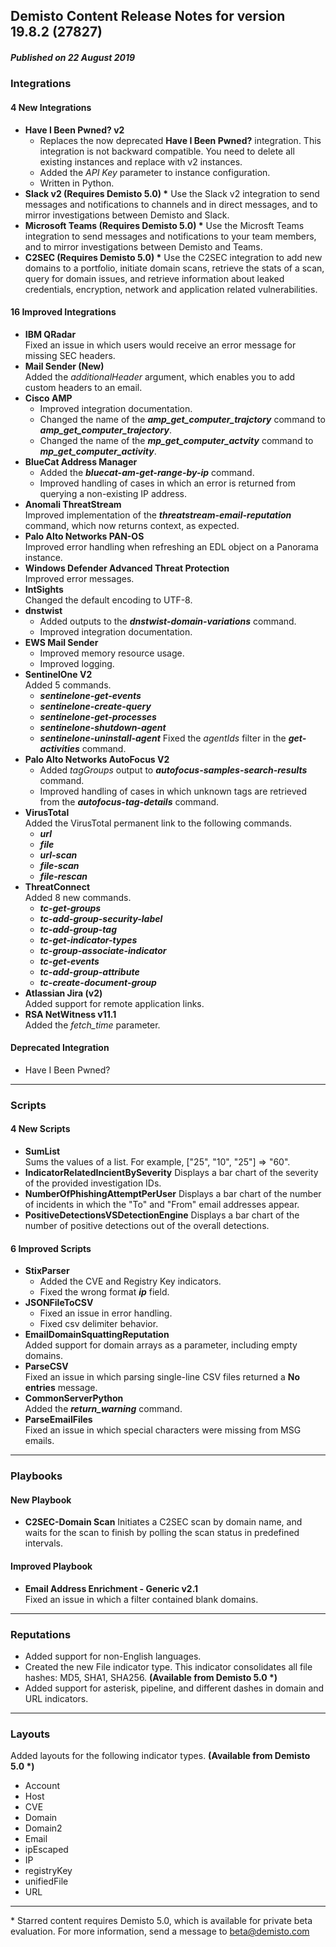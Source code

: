 ## Demisto Content Release Notes for version 19.8.2 (27827)
##### Published on 22 August 2019
### Integrations


#### 4 New Integrations
- __Have I Been Pwned? v2__
  - Replaces the now deprecated __Have I Been Pwned?__ integration. This integration is not backward compatible. You need to delete all existing instances and replace with v2 instances.
  - Added the _API Key_ parameter to instance configuration.
  - Written in Python.
- __Slack v2 (Requires Demisto 5.0) *__
Use the Slack v2 integration to send messages and notifications to channels and in direct messages, and to mirror investigations between Demisto and Slack.
- __Microsoft Teams (Requires Demisto 5.0) *__
Use the Microsft Teams integration to send messages and notifications to your team members, and to mirror investigations between Demisto and Teams.
- __C2SEC (Requires Demisto 5.0) *__
Use the C2SEC integration to add new domains to a portfolio, initiate domain scans, retrieve the stats of a scan, query for domain issues, and retrieve information about leaked credentials, encryption, network and application related vulnerabilities.
 
####  16 Improved Integrations
- __IBM QRadar__  
Fixed an issue in which users would receive an error message for missing SEC headers.
- __Mail Sender (New)__  
Added the *additionalHeader* argument, which enables you to add custom headers to an email.
- __Cisco AMP__
  - Improved integration documentation.
  - Changed the name of the ***amp_get_computer_trajctory*** command to ***amp_get_computer_trajectory***.
  - Changed the name of the ***mp_get_computer_actvity*** command to ***mp_get_computer_activity***.
- __BlueCat Address Manager__
  - Added the ***bluecat-am-get-range-by-ip*** command.
  - Improved handling of cases in which an error is returned from querying a non-existing IP address.
- __Anomali ThreatStream__  
Improved implementation of the ***threatstream-email-reputation*** command, which now returns context, as expected.
- __Palo Alto Networks PAN-OS__  
Improved error handling when refreshing an EDL object on a Panorama instance.
- __Windows Defender Advanced Threat Protection__  
Improved error messages.
- __IntSights__  
Changed the default encoding to UTF-8.
- __dnstwist__  
  - Added outputs to the ***dnstwist-domain-variations*** command. 
  - Improved integration documentation.
- __EWS Mail Sender__
  - Improved memory resource usage.
  - Improved logging.
- __SentinelOne V2__  
Added 5 commands.
  - ***sentinelone-get-events***
  - ***sentinelone-create-query***
  - ***sentinelone-get-processes***
  - ***sentinelone-shutdown-agent***
  - ***sentinelone-uninstall-agent***
Fixed the *agentIds* filter in the ***get-activities*** command.
- __Palo Alto Networks AutoFocus V2__  
  - Added *tagGroups* output to ***autofocus-samples-search-results*** command.
  - Improved handling of cases in which unknown tags are retrieved from the ***autofocus-tag-details*** command.
- __VirusTotal__  
Added the VirusTotal permanent link to the following commands. 
  - ***url***
  - ***file***
  - ***url-scan***
  - ***file-scan***
  - ***file-rescan***
- __ThreatConnect__  
Added 8 new commands.
  - ***tc-get-groups***
  - ***tc-add-group-security-label***
  - ***tc-add-group-tag***
  - ***tc-get-indicator-types***
  - ***tc-group-associate-indicator***
  - ***tc-get-events***
  - ***tc-add-group-attribute***
  - ***tc-create-document-group***
- __Atlassian Jira (v2)__  
Added support for remote application links.
- __RSA NetWitness v11.1__  
Added the *fetch_time* parameter.

#### Deprecated Integration
- Have I Been Pwned?

---
### Scripts

####  4 New Scripts
- __SumList__  
Sums the values of a list. For example, ["25", "10", "25"] =>  "60".
- __IndicatorRelatedIncientBySeverity__
Displays a bar chart of the severity of the provided investigation IDs.
- __NumberOfPhishingAttemptPerUser__
Displays a bar chart of the number of incidents in which the "To" and "From" email addresses appear.
- __PositiveDetectionsVSDetectionEngine__
Displays a bar chart of the number of positive detections out of the overall detections.


####  6 Improved Scripts
- __StixParser__  
  - Added the CVE and Registry Key indicators.
  - Fixed the wrong format ***ip*** field.
- __JSONFileToCSV__
   - Fixed an issue in error handling.
   - Fixed csv delimiter behavior.
- __EmailDomainSquattingReputation__  
Added support for domain arrays as a parameter, including empty domains.
- __ParseCSV__  
Fixed an issue in which parsing single-line CSV files returned a **No entries** message.
- __CommonServerPython__  
Added the ***return_warning*** command.
- __ParseEmailFiles__  
Fixed an issue in which special characters were missing from MSG emails.

---
### Playbooks

#### New Playbook
- __C2SEC-Domain Scan__
Initiates a C2SEC scan by domain name, and waits for the scan to finish by polling the scan status in predefined intervals.

####  Improved Playbook
- __Email Address Enrichment - Generic v2.1__  
Fixed an issue in which a filter contained blank domains.


---
### Reputations
- Added support for non-English languages.
- Created the new File indicator type. This indicator consolidates all file hashes: MD5, SHA1, SHA256. __(Available from Demisto 5.0 *)__
- Added support for asterisk, pipeline, and different dashes in domain and URL indicators.

---
### Layouts
Added layouts for the following indicator types. __(Available from Demisto 5.0 *)__
  - Account
  - Host
  - CVE
  - Domain
  - Domain2
  - Email
  - ipEscaped
  - IP
  - registryKey
  - unifiedFile
  - URL

---
 &ast; Starred content requires Demisto 5.0, which is available for private beta evaluation. For more information, send a message to beta@demisto.com